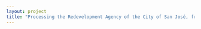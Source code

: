 ```yaml
--- 
layout: project 
title: "Processing the Redevelopment Agency of the City of San José, from planning to implementation" 
---
```



